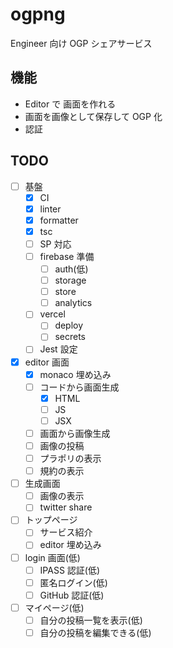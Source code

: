 # ogpng

Engineer 向け OGP シェアサービス

## 機能

- Editor で 画面を作れる
- 画面を画像として保存して OGP 化
- 認証

## TODO

- [ ] 基盤
  - [x] CI
  - [x] linter
  - [x] formatter
  - [x] tsc
  - [ ] SP 対応
  - [ ] firebase 準備
    - [ ] auth(低)
    - [ ] storage
    - [ ] store
    - [ ] analytics
  - [ ] vercel
    - [ ] deploy
    - [ ] secrets
  - [ ] Jest 設定
- [x] editor 画面
  - [x] monaco 埋め込み
  - [ ] コードから画面生成
    - [x] HTML
    - [ ] JS
    - [ ] JSX
  - [ ] 画面から画像生成
  - [ ] 画像の投稿
  - [ ] プラポリの表示
  - [ ] 規約の表示
- [ ] 生成画面
  - [ ] 画像の表示
  - [ ] twitter share
- [ ] トップページ
  - [ ] サービス紹介
  - [ ] editor 埋め込み
- [ ] login 画面(低)
  - [ ] IPASS 認証(低)
  - [ ] 匿名ログイン(低)
  - [ ] GitHub 認証(低)
- [ ] マイページ(低)
  - [ ] 自分の投稿一覧を表示(低)
  - [ ] 自分の投稿を編集できる(低)
